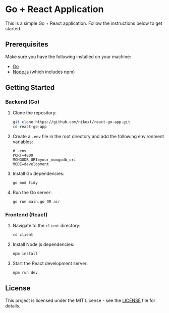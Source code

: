 # Go + React Application

This is a simple Go + React application. Follow the instructions below to get started.

## Prerequisites

Make sure you have the following installed on your machine:

- [Go](https://golang.org/doc/install)
- [Node.js](https://nodejs.org/) (which includes npm)

## Getting Started

### Backend (Go)

1. Clone the repository:

   ```sh
   git clone https://github.com/nikext/react-go-app.git
   cd react-go-app
   ```

2. Create a `.env` file in the root directory and add the following environment variables:

   ```env
   # .env
   PORT=4000
   MONGODB_URI=your_mongodb_uri
   MODE=development
   ```

3. Install Go dependencies:

   ```sh
   go mod tidy
   ```

4. Run the Go server:
   ```sh
   go run main.go OR air
   ```

### Frontend (React)

1. Navigate to the `client` directory:

   ```sh
   cd client
   ```

2. Install Node.js dependencies:

   ```sh
   npm install
   ```

3. Start the React development server:
   ```sh
   npm run dev
   ```

## License

This project is licensed under the MIT License - see the [LICENSE](LICENSE) file for details.
